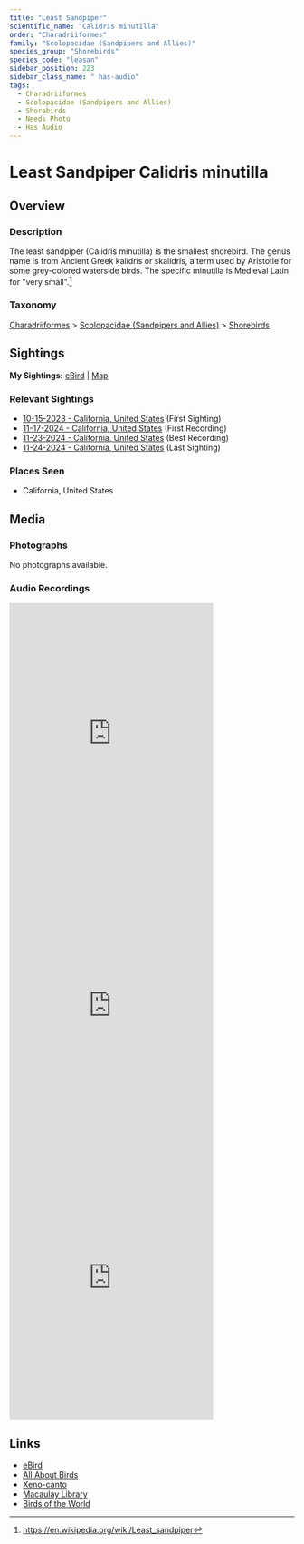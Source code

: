 ```yaml
---
title: "Least Sandpiper"
scientific_name: "Calidris minutilla"
order: "Charadriiformes"
family: "Scolopacidae (Sandpipers and Allies)"
species_group: "Shorebirds"
species_code: "leasan"
sidebar_position: 223
sidebar_class_name: " has-audio"
tags: 
  - Charadriiformes
  - Scolopacidae (Sandpipers and Allies)
  - Shorebirds
  - Needs Photo
  - Has Audio
---
```


# Least Sandpiper <span className='sci_name'>Calidris minutilla</span>

## Overview

### Description
The least sandpiper (Calidris minutilla) is the smallest shorebird. The genus name is from Ancient Greek kalidris or skalidris, a term used by Aristotle for some grey-colored waterside birds. The specific minutilla is Medieval Latin for "very small".[^1]

[^1]: https://en.wikipedia.org/wiki/Least_sandpiper

### Taxonomy
[Charadriiformes](/tags/charadriiformes) > [Scolopacidae (Sandpipers and Allies)](/tags/scolopacidae-sandpipers-and-allies) > [Shorebirds](/tags/shorebirds)


## Sightings

**My Sightings:** [eBird](https://ebird.org/lifelist?r=world&time=life&spp=leasan) | [Map](/map?species_code=leasan)

### Relevant Sightings

* [10-15-2023 - California, United States](https://ebird.org/checklist/S152332833) (First Sighting)
* [11-17-2024 - California, United States](https://ebird.org/checklist/S202811385) (First Recording)
* [11-23-2024 - California, United States](https://ebird.org/checklist/S203364471) (Best Recording)
* [11-24-2024 - California, United States](https://ebird.org/checklist/S203486069) (Last Sighting)

### Places Seen

* California, United States



## Media
### Photographs
No photographs available.

### Audio Recordings
<iframe src="https://macaulaylibrary.org/asset/626447443/embed" width="360" height="480" frameborder="0" allowfullscreen></iframe>
<iframe src="https://macaulaylibrary.org/asset/626618108/embed" width="360" height="480" frameborder="0" allowfullscreen></iframe>
<iframe src="https://macaulaylibrary.org/asset/626617947/embed" width="360" height="480" frameborder="0" allowfullscreen></iframe>

## Links
* [eBird](https://ebird.org/species/leasan) 
* [All About Birds](https://www.allaboutbirds.org/guide/leasan) 
* [Xeno-canto](https://www.xeno-canto.org/species/calidris-minutilla) 
* [Macaulay Library](https://search.macaulaylibrary.org/catalog?taxonCode=leasan&sort=rating_rank_desc)
* [Birds of the World](https://birdsoftheworld.org/bow/species/leasan)
